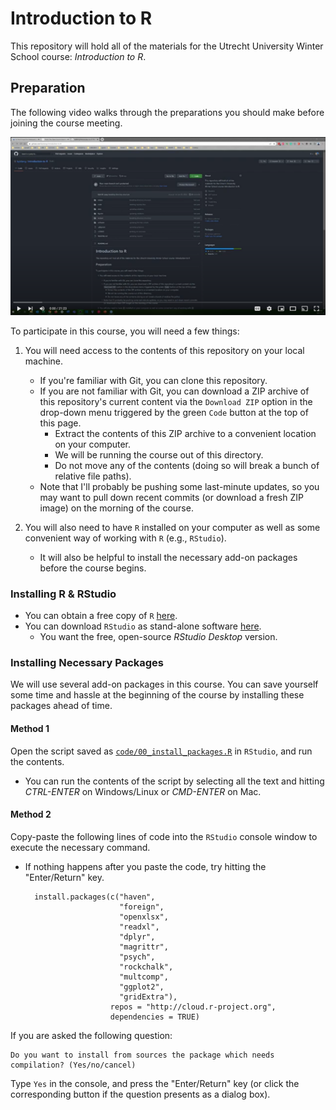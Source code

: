 # Introduction to R

This repository will hold all of the materials for the Utrecht University Winter 
School course: *Introduction to R*.

## Preparation

The following video walks through the preparations you should make before
joining the course meeting.

[![Preparation Guide](.assets/prep_video_pic2.png)](https://www.youtube.com/watch?v=sRUGFQ9QNU4)

To participate in this course, you will need a few things:

1. You will need access to the contents of this repository on your local machine.
   - If you're familiar with Git, you can clone this repository.
   - If you are not familiar with Git, you can download a ZIP archive of this 
	 repository's current content via the `Download ZIP` option in the drop-down 
	 menu triggered by the green `Code` button at the top of this page.
      - Extract the contents of this ZIP archive to a convenient location on 
		your computer.
	  - We will be running the course out of this directory.
	  - Do not move any of the contents (doing so will break a bunch of relative 
		file paths).
   - Note that I'll probably be pushing some last-minute updates, so you may 
	 want to pull down recent commits (or download a fresh ZIP image) on the 
	 morning of the course.
	 
2. You will also need to have `R` installed on your computer as well as some 
   convenient way of working with `R` (e.g., `RStudio`).
   - It will also be helpful to install the necessary add-on packages before the 
	 course begins.
   
### Installing R & RStudio

- You can obtain a free copy of `R` [here](https://cran.r-project.org). 
- You can download `RStudio` as stand-alone software [here](https://www.rstudio.com/products/rstudio/download/#download). 
  - You want the free, open-source *RStudio Desktop* version.

### Installing Necessary Packages

We will use several add-on packages in this course. You can save yourself some 
time and hassle at the beginning of the course by installing these packages 
ahead of time.

#### Method 1

Open the script saved as [`code/00_install_packages.R`](code/00_install_packages.R)
in `RStudio`, and run the contents.

- You can run the contents of the script by selecting all the text and hitting 
*CTRL-ENTER* on Windows/Linux or *CMD-ENTER* on Mac.

#### Method 2

Copy-paste the following lines of code into the `RStudio` console window to 
execute the necessary command.

- If nothing happens after you paste the code, try hitting the "Enter/Return" 
key.

        install.packages(c("haven",
                           "foreign",
                           "openxlsx",
                           "readxl",
                           "dplyr",
                           "magrittr",
                           "psych",
                           "rockchalk",
                           "multcomp",
                           "ggplot2",
                           "gridExtra"),
                         repos = "http://cloud.r-project.org",
                         dependencies = TRUE)

If you are asked the following question:

	Do you want to install from sources the package which needs 
    compilation? (Yes/no/cancel)

Type `Yes` in the console, and press the "Enter/Return" key (or click the 
corresponding button if the question presents as a dialog box). 
